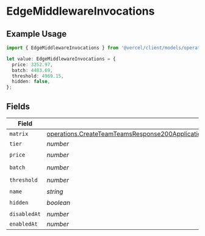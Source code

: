 # EdgeMiddlewareInvocations

## Example Usage

```typescript
import { EdgeMiddlewareInvocations } from '@vercel/client/models/operations';

let value: EdgeMiddlewareInvocations = {
  price: 3252.97,
  batch: 4483.69,
  threshold: 4969.15,
  hidden: false,
};
```

## Fields

| Field        | Type                                                                                                                                                                                                                                                     | Required           | Description |
| ------------ | -------------------------------------------------------------------------------------------------------------------------------------------------------------------------------------------------------------------------------------------------------- | ------------------ | ----------- |
| `matrix`     | [operations.CreateTeamTeamsResponse200ApplicationJSONResponseBodyBillingInvoiceItemsEdgeMiddlewareInvocationsMatrix](../../models/operations/createteamteamsresponse200applicationjsonresponsebodybillinginvoiceitemsedgemiddlewareinvocationsmatrix.md) | :heavy_minus_sign: | N/A         |
| `tier`       | _number_                                                                                                                                                                                                                                                 | :heavy_minus_sign: | N/A         |
| `price`      | _number_                                                                                                                                                                                                                                                 | :heavy_check_mark: | N/A         |
| `batch`      | _number_                                                                                                                                                                                                                                                 | :heavy_check_mark: | N/A         |
| `threshold`  | _number_                                                                                                                                                                                                                                                 | :heavy_check_mark: | N/A         |
| `name`       | _string_                                                                                                                                                                                                                                                 | :heavy_minus_sign: | N/A         |
| `hidden`     | _boolean_                                                                                                                                                                                                                                                | :heavy_check_mark: | N/A         |
| `disabledAt` | _number_                                                                                                                                                                                                                                                 | :heavy_minus_sign: | N/A         |
| `enabledAt`  | _number_                                                                                                                                                                                                                                                 | :heavy_minus_sign: | N/A         |
